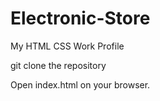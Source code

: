 # Electronic-Store
 My HTML CSS Work Profile

git clone the repository

Open index.html on your browser.

